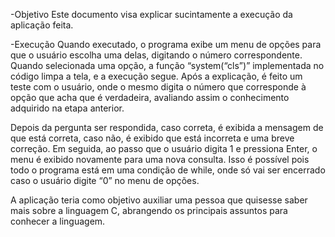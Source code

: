 -Objetivo
Este documento visa explicar sucintamente a execução da aplicação feita.

-Execução
Quando executado, o programa exibe um menu de opções para que o usuário escolha uma delas, digitando o número correspondente.
Quando selecionada uma opção, a função “system(“cls”)” implementada no código limpa a tela, e a execução segue.
Após a explicação, é feito um teste com o usuário, onde o mesmo digita o número que corresponde à opção que acha que é 
verdadeira, avaliando assim o conhecimento adquirido na etapa anterior.

Depois da pergunta ser respondida, caso correta, é exibida a mensagem de que está correta, caso não, é exibido que está incorreta 
e uma breve correção. Em seguida, ao passo que o usuário digita 1 e pressiona Enter, o menu é exibido novamente para uma nova consulta.
Isso é possível pois todo o programa está em uma condição de while, onde só vai ser encerrado caso o usuário digite “0” no menu de opções.

A aplicação teria como objetivo auxiliar uma pessoa que quisesse saber mais sobre a linguagem C, abrangendo os principais 
assuntos para conhecer a linguagem.
